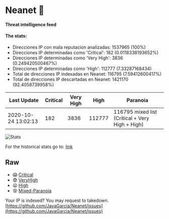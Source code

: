 # Neanet :hocho:
#### Threat intelligence feed
#### The stats:

- Direcciones IP con mala reputacion analizadas: 1537965 (100%)
- Direcciones IP determinadas como 'Critical':  182 (0.0118338193652%)
- Direcciones IP determinadas como 'Very High':  3836 (0.249420500467%)
- Direcciones IP determinadas como 'High':  112777 (7.33287168434)
- Total de direcciones IP indexadas en Neanet:  116795 (7.59412600417%)
- Total de direcciones IP descartadas en Neanet:  1421170 (92.4058739958%)

| Last Update | Critical | Very High | High | Paranoia |
| --- | --- | --- | --- | --- |
| 2020-10-24 13:02:13 | 182 | 3836 | 112777 | 116795 mixed list (Critical + Very High + High)|

![Stats](https://docs.google.com/spreadsheets/d/e/2PACX-1vSnaNMIXVabIpDJjufMlzH7poXnshF3mgd8Is1g9ytUEzVsP5my4Trn8f-xkoLLQ38xpL3HtmUexLo6/pubchart?oid=501124687&format=image)

For the historical stats go to: [link](/stats.csv)
## Raw
- :scream: [Critical](https://raw.githubusercontent.com/JavaGarcia/Neanet/master/blacklists/neanet_critical.txt)
- :fearful: [VeryHigh](https://raw.githubusercontent.com/JavaGarcia/Neanet/master/blacklists/neanet_veryHigh.txtt)
- :frowning: [High](https://raw.githubusercontent.com/JavaGarcia/Neanet/master/blacklists/neanet_high.txt)
- :dizzy_face: [Mixed-Paranoia](https://raw.githubusercontent.com/JavaGarcia/Neanet/master/blacklists/neanet_all.txt)


Your IP is indexed? You may request to takedown. [https://github.com/JavaGarcia/Neanet/issues](https://github.com/JavaGarcia/Neanet/issues)




































































































































































































































































































































































































































































































































































































































































































































































































































































































































































































































































































































































































































































































































































































































































































































































































































































































